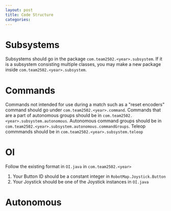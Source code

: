 ```yaml
---
layout: post
title: Code Structure
categories:
---
```

# Subsystems

Subsystems should go in the package `com.team2502.<year>.subsystem`. If it is a subsystem consisting multiple classes, you may make a new package inside `com.team2502.<year>.subsystem`.

# Commands

Commands not intended for use during a match such as a "reset encoders" command should go under `com.team2502.<year>.command`. Commands that are a part of autonomous groups should be in `com.team2502.<year>.subsystem.autonomous`. Autonomous command groups should be in `com.team2502.<year>.subsystem.autonomous.commandGroups`. Teleop commmands should be in `com.team2502.<year>.subsystem.teleop`

# OI

Follow the existing format in `OI.java` in `com.team2502.<year>`

1. Your Button ID should be a constant integer in `RobotMap.Joystick.Button`
2. Your Joystick should be one of the Joystick instances in `OI.java`

# Autonomous
